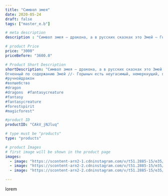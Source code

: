 ```yaml
---
title: "Символ змея"
date: 2020-05-24
draft: false
tags: ["master_e.b"]

# meta description
description : "Символ змея – дракона, а в русских сказках это Змей – Горыныч, является очень значительным, знаменательным и сакральным по смыслу и содержанию в русской культур"

# product Price
price: "3000"
priceBefore: "3600.0"

# Product Short Description
shortDescription: "Символ змея – дракона, а в русских сказках это Змей – Горыныч, является очень значительным, знаменательным и сакральным по смыслу и содержанию в русской культуре.
Огненный по содержанию Змей //- Горыныч есть неугасимый, немеркнущий, горящий, вечный; бессмертный Образ Природной Животворящей Силы. У Человека есть возможность открытия, пробуждения этой великой силы внутри себя. Победить Змея. Овладеть Змеем. Снять покров с этой силы означает раззявить ее и совладать с ее напором. Овладевший, постигший и сумевший ее освоить становится способным направлять ее сам, и в нужный момент самочинно создавать подобный напор такого рода силы. Такой человек становится не только непобедимым, но еще и попадает на более высокие слои сознания, обретая ражию, дюжию, вышнию, горнию степени и качества Разумности. Т.е. Пробуждается и обретает новый Божественный Порядок.
#ручнойдракон 
#волшебство 
#dragon 
#dragons  #fantasycreature 
#fantasy 
#fantasycreature 
#forestspirit 
#magicforest"

#product ID
productID: "CAkV_jNJluq"

# type must be "products"
type: "products"

# product Images
# first image will be shown in the product page
images:
  - image: "https://scontent-arn2-1.cdninstagram.com/v/t51.2885-15/e35/100904444_265455117837275_7502822095555686383_n.jpg?se=7&tp=1&_nc_ht=scontent-arn2-1.cdninstagram.com&_nc_cat=111&_nc_ohc=3HzFhX_onRAAX8pvazw&ccb=7-4&oh=c586d35a969e79b986043746171d7a8b&oe=6084BC55&ig_cache_key=MjMxNjA3MjgzMjAzMTExNTU2MA%3D%3D.2-ccb7-4"
  - image: "https://scontent-arn2-2.cdninstagram.com/v/t51.2885-15/e35/100064087_144015873885929_7120461028609745127_n.jpg?se=7&tp=1&_nc_ht=scontent-arn2-2.cdninstagram.com&_nc_cat=105&_nc_ohc=0Bvs5yetdjAAX9cGYID&ccb=7-4&oh=b033f4fbb73e22f9a80909cd3070b098&oe=6081CA47&ig_cache_key=MjMxNjA3MjgzMjA4MTUyMjY1OQ%3D%3D.2-ccb7-4"
  - image: "https://scontent-arn2-2.cdninstagram.com/v/t51.2885-15/e35/100915087_190369719089585_2958834102945205098_n.jpg?se=7&tp=1&_nc_ht=scontent-arn2-2.cdninstagram.com&_nc_cat=105&_nc_ohc=xclaKLkvxs8AX9wPM00&ccb=7-4&oh=a76399c03668d211ce790a4654b6ca87&oe=6081C46C&ig_cache_key=MjMxNjA3MjgzMjAyMjc4ODExNw%3D%3D.2-ccb7-4"

---
```

lorem
